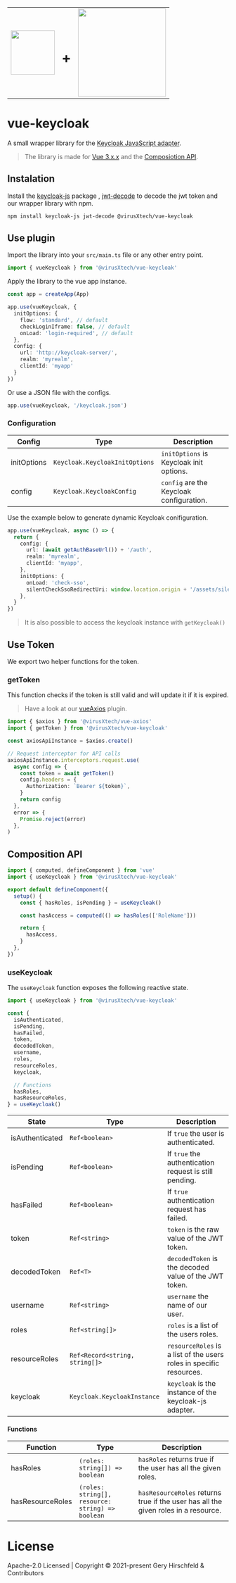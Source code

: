<table align="center" cellspacing="0" cellpadding="0" style="border: none;">
<tr style="border: none;">
  <td style="border: none;">
    <img width="100px" src="https://vuejs.org/images/logo.png" />
  </td>
  <td style="border: none;">
    <h1 style="font-size: 2em">+</h1>
  </td>
  <td style="border: none;">
    <img width="200px" src="https://www.keycloak.org/resources/images/keycloak_logo_200px.svg" />
  </td>
</tr>
</table>

# vue-keycloak

A small wrapper library for the [Keycloak JavaScript adapter](https://www.keycloak.org/docs/latest/securing_apps/#_javascript_adapter).

> The library is made for [Vue 3.x.x](https://v3.vuejs.org/) and the [Composiotion API](https://v3.vuejs.org/api/composition-api.html).

## Instalation

Install the [keycloak-js](https://www.keycloak.org/docs/latest/securing_apps/#_javascript_adapter) package , [jwt-decode](https://www.npmjs.com/package/jwt-decode) to decode the jwt token and our wrapper library with npm.

```bash
npm install keycloak-js jwt-decode @virusXtech/vue-keycloak
```

## Use plugin

Import the library into your `src/main.ts` file or any other entry point.

```typescript
import { vueKeycloak } from '@virusXtech/vue-keycloak'
```

Apply the library to the vue app instance.

```typescript
const app = createApp(App)

app.use(vueKeycloak, {
  initOptions: {
    flow: 'standard', // default
    checkLoginIframe: false, // default
    onLoad: 'login-required', // default
  },
  config: {
    url: 'http://keycloak-server/',
    realm: 'myrealm',
    clientId: 'myapp'
  }
})
```

Or use a JSON file with the configs.

```typescript
app.use(vueKeycloak, '/keycloak.json')
```

### Configuration

| Config      | Type                           | Description                              |
| ----------- | ------------------------------ | ---------------------------------------- |
| initOptions | `Keycloak.KeycloakInitOptions` | `initOptions` is Keycloak init options.  |
| config      | `Keycloak.KeycloakConfig`      | `config` are the Keycloak configuration. |

Use the example below to generate dynamic Keycloak conifiguration.

```typescript
app.use(vueKeycloak, async () => {
  return {
    config: {
      url: (await getAuthBaseUrl()) + '/auth',
      realm: 'myrealm',
      clientId: 'myapp',
    },
    initOptions: {
      onLoad: 'check-sso',
      silentCheckSsoRedirectUri: window.location.origin + '/assets/silent-check-sso.html',
    },
  }
})
```

> It is also possible to access the keycloak instance with `getKeycloak()`

## Use Token

We export two helper functions for the token.

### getToken

This function checks if the token is still valid and will update it if it is expired.

> Have a look at our [vueAxios](https://github.com/virusXtech/vue-axios) plugin.

```typescript
import { $axios } from '@virusXtech/vue-axios'
import { getToken } from '@virusXtech/vue-keycloak'

const axiosApiInstance = $axios.create()

// Request interceptor for API calls
axiosApiInstance.interceptors.request.use(
  async config => {
    const token = await getToken()
    config.headers = {
      Authorization: `Bearer ${token}`,
    }
    return config
  },
  error => {
    Promise.reject(error)
  },
)
```

## Composition API

```typescript
import { computed, defineComponent } from 'vue'
import { useKeycloak } from '@virusXtech/vue-keycloak'

export default defineComponent({
  setup() {
    const { hasRoles, isPending } = useKeycloak()

    const hasAccess = computed(() => hasRoles(['RoleName']))

    return {
      hasAccess,
    }
  },
})
```

### useKeycloak

The `useKeycloak` function exposes the following reactive state.

```typescript
import { useKeycloak } from '@virusXtech/vue-keycloak'

const {
  isAuthenticated,
  isPending,
  hasFailed,
  token,
  decodedToken,
  username,
  roles,
  resourceRoles,
  keycloak,

  // Functions
  hasRoles,
  hasResourceRoles,
} = useKeycloak()
```

| State           | Type                           | Description                                                         |
| --------------- | ------------------------------ | ------------------------------------------------------------------- |
| isAuthenticated | `Ref<boolean>`                 | If `true` the user is authenticated.                                |
| isPending       | `Ref<boolean>`                 | If `true` the authentication request is still pending.              |
| hasFailed       | `Ref<boolean>`                 | If `true` authentication request has failed.                        |
| token           | `Ref<string>`                  | `token` is the raw value of the JWT token.                          |
| decodedToken    | `Ref<T>`                       | `decodedToken` is the decoded value of the JWT token.               |
| username        | `Ref<string>`                  | `username` the name of our user.                                    |
| roles           | `Ref<string[]>`                | `roles` is a list of the users roles.                               |
| resourceRoles   | `Ref<Record<string, string[]>` | `resourceRoles` is a list of the users roles in specific resources. |
| keycloak        | `Keycloak.KeycloakInstance`    | `keycloak` is the instance of the keycloak-js adapter.              |

#### Functions

| Function         | Type                                             | Description                                                                        |
| ---------------- | ------------------------------------------------ | ---------------------------------------------------------------------------------- |
| hasRoles         | `(roles: string[]) => boolean`                   | `hasRoles` returns true if the user has all the given roles.                       |
| hasResourceRoles | `(roles: string[], resource: string) => boolean` | `hasResourceRoles` returns true if the user has all the given roles in a resource. |

# License

Apache-2.0 Licensed | Copyright © 2021-present Gery Hirschfeld & Contributors
